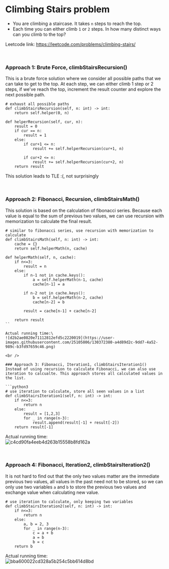 # Climbing Stairs problem
* You are climbing a staircase. It takes `n` steps to reach the top.
* Each time you can either climb `1` or `2` steps. In how many distinct ways can you climb to the top?

Leetcode link: https://leetcode.com/problems/climbing-stairs/

<br />

### Approach 1: Brute Force, climbStairsRecursion()
This is a brute force solution where we consider all possible paths that we can take to get to the top. At each step, we can either climb 1 step or 2 steps, if we've reach the top, increment the result counter and explore the next possible path.

```python3
# exhaust all possible paths
def climbStairsRecursion(self, n: int) -> int:
    return self.helper(0, n)

def helperRecursion(self, cur, n):
    result = 0
    if cur == n:
        result = 1
    else:
        if cur+1 <= n:
            result += self.helperRecursion(cur+1, n)

        if cur+2 <= n:
            result += self.helperRecursion(cur+2, n)
    return result
```

This solution leads to TLE :(, not surprisingly

<br />

### Approach 2: Fibonacci, Recursion, climbStairsMath()
This solution is based on the calculation of fibonacci series. Because each value is equal to the sum of previous two values, we can use recursion with memorization to calculate the final result.


```python3
# similar to fibonacci series, use recursion with memorization to calculate 
def climbStairsMath(self, n: int) -> int:
    cache = {}
    return self.helperMath(n, cache)

def helperMath(self, n, cache):
    if n<=3:
        result = n
    else:
        if n-1 not in cache.keys():
            a = self.helperMath(n-1, cache)
            cache[n-1] = a

        if n-2 not in cache.keys():
            b = self.helperMath(n-2, cache)
            cache[n-2] = b

        result = cache[n-1] + cache[n-2]

    return result
``

Actual running time:\
![d2b2ae0820e71112812efd5c2220019](https://user-images.githubusercontent.com/25105806/130372380-a4d89d2c-9dd7-4a52-989c-b3fd97659c46.png)

<br />

### Approach 3: Fibonacci, Iteration1, climbStairsIteration1()
Instead of using recursion to calculate Fibonacci, we can also use iteration to calcualte. This approach stores all calculated values in the list.

```python3
# use iteration to calculate, store all seen values in a list
def climbStairsIteration1(self, n: int) -> int:
    if n<=3:
        return n
    else:
        result = [1,2,3]
        for _ in range(n-3):
            result.append(result[-1] + result[-2])
    return result[-1]
```

Actual running time:\
![c4cd90fa4eeb4d263b15558b8fd162a](https://user-images.githubusercontent.com/25105806/130372424-5832ee65-b7ee-4998-abdb-aa55b8b243c5.png)

<br />

### Approach 4: Fibonacci, Iteration2, climbStairsIteration2()
It is not hard to find out that the only two values matter are the immediate previous two values, all values in the past need not to be stored, so we can only use two variables `a` and `b` to store the previous two values and exchange value when calculating new value.

```python3
# use iteration to calculate, only keeping two variables
def climbStairsIteration2(self, n: int) -> int:
    if n<=3:
        return n
    else:
        a, b = 2, 3
        for _ in range(n-3):
            c = a + b
            a = b
            b = c
    return b
```

Actual running time:\
![bba600022cd328a5b254c5bb614d8bd](https://user-images.githubusercontent.com/25105806/130372457-386eeb77-6335-44f0-b524-e10b989b1932.png)

